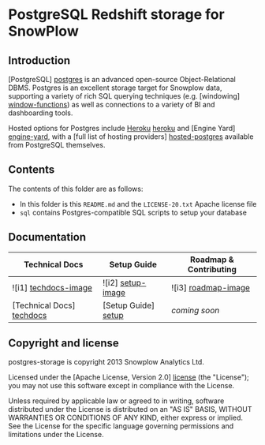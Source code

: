 # PostgreSQL Redshift storage for SnowPlow

## Introduction

[PostgreSQL] [postgres] is an advanced open-source Object-Relational DBMS. Postgres is an excellent storage target for Snowplow data, supporting a variety of rich SQL querying techniques (e.g. [windowing] [window-functions]) as well as connections to a variety of BI and dashboarding tools.

Hosted options for Postgres include [Heroku] [heroku] and [Engine Yard] [engine-yard], with a [full list of hosting providers] [hosted-postgres] available from PostgreSQL themselves.

## Contents

The contents of this folder are as follows:

* In this folder is this `README.md` and the `LICENSE-20.txt` Apache license file
* `sql` contains Postgres-compatible SQL scripts to setup your database

## Documentation

| Technical Docs              | Setup Guide           | Roadmap & Contributing               |         
|-----------------------------|-----------------------|--------------------------------------|
| ![i1] [techdocs-image]      | ![i2] [setup-image]   | ![i3] [roadmap-image]                |
| [Technical Docs] [techdocs] | [Setup Guide] [setup] | _coming soon_                        |

## Copyright and license

postgres-storage is copyright 2013 Snowplow Analytics Ltd.

Licensed under the [Apache License, Version 2.0] [license] (the "License");
you may not use this software except in compliance with the License.

Unless required by applicable law or agreed to in writing, software
distributed under the License is distributed on an "AS IS" BASIS,
WITHOUT WARRANTIES OR CONDITIONS OF ANY KIND, either express or implied.
See the License for the specific language governing permissions and
limitations under the License.

[postgres]: http://www.postgresql.org/
[window-functions]: http://www.postgresql.org/docs/9.1/static/tutorial-window.html

[heroku]: https://postgres.heroku.com/
[engine-yard]: https://pages.engineyard.com/hosted-database.html
[hosted-postgres]: http://www.postgresql.org/support/professional_hosting/

[setup]: https://github.com/snowplow/snowplow/wiki/setting-up-postgres
[techdocs]: https://github.com/snowplow/snowplow/wiki/postgres-storage

[techdocs-image]: https://d3i6fms1cm1j0i.cloudfront.net/github/images/techdocs.png
[setup-image]: https://d3i6fms1cm1j0i.cloudfront.net/github/images/setup.png
[roadmap-image]: https://d3i6fms1cm1j0i.cloudfront.net/github/images/roadmap.png
[license]: http://www.apache.org/licenses/LICENSE-2.0